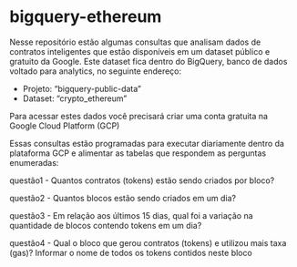 # bigquery-ethereum

Nesse repositório estão algumas consultas que analisam dados de contratos inteligentes que estão disponíveis em um dataset público e gratuito da Google. Este dataset fica dentro do BigQuery, banco de dados voltado para analytics, no seguinte endereço:

- Projeto: “bigquery-public-data”
- Dataset: “crypto_ethereum”

Para acessar estes dados você precisará criar uma conta gratuita na Google Cloud Platform (GCP)

Essas consultas estão programadas para executar diariamente dentro da plataforma GCP e alimentar as tabelas que respondem as perguntas enumeradas: 

questão1 - Quantos contratos (tokens) estão sendo criados por bloco?

questão2 - Quantos blocos estão sendo criados em um dia?

questão3 - Em relação aos últimos 15 dias, qual foi a variação na quantidade de blocos contendo tokens em um dia?

questão4 - Qual o bloco que gerou contratos (tokens) e utilizou mais taxa (gas)? Informar o nome de todos os tokens contidos neste bloco

